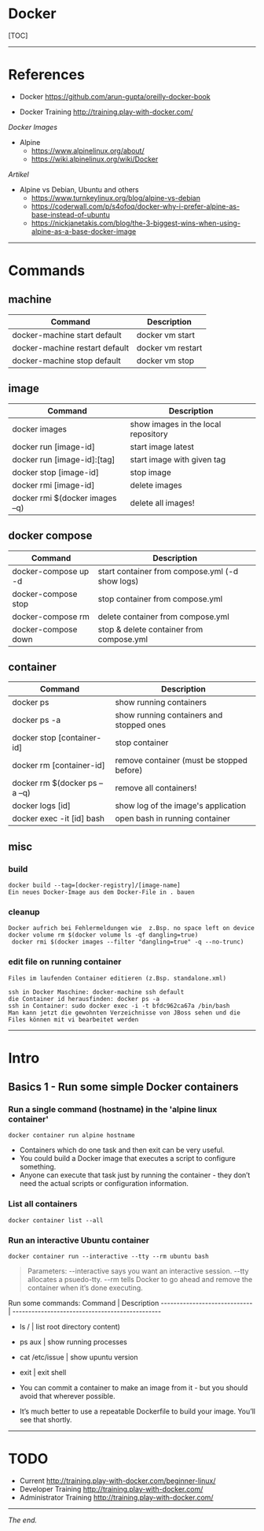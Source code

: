 Docker
===============================================================================

[TOC]

-------------------------------------------------------------------------------
# References

- Docker
  https://github.com/arun-gupta/oreilly-docker-book

- Docker Training
  http://training.play-with-docker.com/


_Docker Images_

- Alpine
  - https://www.alpinelinux.org/about/
  - https://wiki.alpinelinux.org/wiki/Docker


_Artikel_

- Alpine vs Debian, Ubuntu and others
  - https://www.turnkeylinux.org/blog/alpine-vs-debian
  - https://coderwall.com/p/s4ofoq/docker-why-i-prefer-alpine-as-base-instead-of-ubuntu
  - https://nickjanetakis.com/blog/the-3-biggest-wins-when-using-alpine-as-a-base-docker-image


-------------------------------------------------------------------------------
# Commands

## machine

Command                           | Description
--------------------------------- | -------------------------------------------
docker-machine start default      | docker vm start
docker-machine restart default    | docker vm restart
docker-machine stop default       | docker vm stop

## image

Command                           | Description
--------------------------------- | -------------------------------------------
docker images                     | show images in the local repository
docker run [image-id]             | start image latest
docker run [image-id]:[tag]       | start image with given tag
docker stop [image-id]            | stop image
docker rmi [image-id]             | delete images
docker rmi $(docker images –q)    | delete all images!

## docker compose
Command                         | Description
------------------------------- | ---------------------------------------------
docker-compose up -d            | start container from compose.yml (-d show logs)
docker-compose stop             | stop container from compose.yml 
docker-compose rm               | delete container from compose.yml
docker-compose down             | stop & delete container from compose.yml


## container

Command                           | Description
--------------------------------- | -------------------------------------------
docker ps                         | show running containers
docker ps -a                      | show running containers and stopped ones
docker stop [container-id]        | stop container
docker rm [container-id]          | remove container (must be stopped before)
docker rm $(docker ps –a –q)      | remove all containers! 
docker logs [id]                  | show log of the image's application
docker exec -it [id] bash         | open bash in running container

## misc

### build
```
docker build --tag=[docker-registry]/[image-name] 
Ein neues Docker-Image aus dem Docker-File in . bauen
```

### cleanup
```
Docker aufrich bei Fehlermeldungen wie  z.Bsp. no space left on device
docker volume rm $(docker volume ls -qf dangling=true)
 docker rmi $(docker images --filter "dangling=true" -q --no-trunc)
```

### edit file on running container 
```
Files im laufenden Container editieren (z.Bsp. standalone.xml)

ssh in Docker Maschine: docker-machine ssh default
die Container id herausfinden: docker ps -a
ssh in Container: sudo docker exec -i -t bfdc962ca67a /bin/bash
Man kann jetzt die gewohnten Verzeichnisse von JBoss sehen und die Files können mit vi bearbeitet werden
```


-------------------------------------------------------------------------------
# Intro  

## Basics 1 - Run some simple Docker containers

### Run a single command (hostname) in the 'alpine linux container'
```
docker container run alpine hostname
```

- Containers which do one task and then exit can be very useful.
- You could build a Docker image that executes a script to configure something.
- Anyone can execute that task just by running the container - they don’t need the actual scripts or configuration information.


### List all containers
```
docker container list --all
```

### Run an interactive Ubuntu container
```
docker container run --interactive --tty --rm ubuntu bash
```
> Parameters:
--interactive says you want an interactive session.
--tty allocates a psuedo-tty.
--rm tells Docker to go ahead and remove the container when it’s done executing.

Run some commands:
Command                       | Description
----------------------------- | -----------------------------------------------
- ls /                        | list root directory content)
- ps aux                      | show running processes
- cat /etc/issue              | show upuntu version
- exit                        | exit shell

- You can commit a container to make an image from it - but you should avoid that wherever possible.
- It’s much better to use a repeatable Dockerfile to build your image. You’ll see that shortly.

-------------------------------------------------------------------------------
# TODO

- Current http://training.play-with-docker.com/beginner-linux/
- Developer Training     http://training.play-with-docker.com/
- Administrator Training http://training.play-with-docker.com/




-------------------------------------------------------------------------------
_The end._
